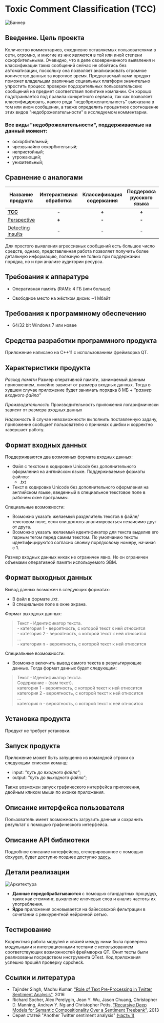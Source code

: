 # Toxic Comment Classification (TCC)

![Баннер](https://github.com/grisha-feoktistov/Toxic-Comment-Classification/blob/master/banner0.png)

## Введение. Цель проекта

Количество комментариев, ежедневно оставляемых пользователями в сети, огромно, и многие из них являются в той или иной степени оскорбительными. Очевидно, что в деле своевременного выявления и классификации таких сообщений сейчас не обойтись без автоматизации, поскольку она позволяет анализировать огромное количество данных за короткое время. 
Предлагаемый нами продукт поможет владельцам различных социальных платформ значительно упростить процесс проверки подозрительных пользовательских сообщений на предмет соответствия политике компании. Он хорошо подстраивается под правила конкретного сервиса, так как позволяет классифицировать, какого рода "недоброжелательность" высказана в том или ином сообщении, а также определить процентное соотношение этих видов "недоброжелательности" в исследуемом комментарии.

### Все виды "недоброжелательности", поддерживаемые на данный момент:
  * оскорбительный;
  * чрезвычайно оскорбительный;
  * непристойный;
  * угрожающий;
  * унизительный;

## Сравнение с аналогами

| Название продукта | Интерактивная обработка | Классификация содержания | Поддержка русского языка | GUI | Открытый исходный код | 
|-------------------|:---:|:---:|:---:|:---:|:---:|
|[**TCC**](https://github.com/grisha-feoktistov/Toxic-Comment-Classification) | **-** | **+** | **+** | **+** | **+** |
|[Perspective](http://www.perspectiveapi.com/#/) | **+** | **-** | **-** | **+** | **-** | 
|[Detecting insults](https://github.com/tuzzeg/detect_insults)| **-** | **-** | **-** | **-** | **+** |





Для простого выявления агрессивных сообщений есть большое число средств, однако, представленная работа позволяет получить более детальную информацию, полезную не только при поддержании порядка, но и при анализе аудитории ресурса.


## Требования к аппаратуре

* Оперативная память (RAM): 4 ГБ (или больше)

* Свободное место на жёстком диске: ~1 Мбайт


## Требования к программному обеспечению

* 64/32 bit Windows 7 или новее

## Средства разработки программного продукта

Приложение написано на C++11 с использованием фреймворка QT.


## Характеристики продукта

*Расход памяти*
Размер оперативной памяти, занимаемый данным приложением, линейно зависит от размера входных данных. Тогда в худшем случае приложение будет занимать порядка 8 МБ + *"размер входного файла"*

*Производительность*
Производительность приложения логарифмически зависит от размера входных данных

*Надежность*
В случае невозможности выполнить поставленную задачу, приложение сообщает пользователю о причинах ошибки и корректно завершает работу.

## Формат входных данных

Поддерживаются два возможных формата входных данных:
  * Файл с текстом в кодировке Unicode без дополнительного оформления на английском языке. Поддерживаемые форматы файлов:
    - .txt
  * Текст в кодировке Unicode без дополнительного оформления на английском языке, введенный в специальное текстовое поле в рабочем окне программы.

Специальные возможности:
  * Возможно указать желаемый разделитель текстов в файле/текстовом поле, если они должны анализироваться незаисимо друг от друга.
  * Возможно указать желаемый идентификатор для текста выделив его парным тегом **<title> ... </title>** перед самим текстом. По умолчанию тексты идентифицируются согласно своему порядковому номеру, начиная с 1.
  
Размер входных данных никак не ограничен явно. Но он ограничен объемами оперативной памяти используемого ЭВМ.

## Формат выходных данных

Вывод данных возможен в следующих форматах: 
  * В файл в формате *.txt*.
  * В специальное поле в окне экрана.

Формат выходных данных:
  >Текст - Идентификатор текста.  
     - категория 1 - вероятность, с которой текст к ней относится  
     - категория 2 - вероятность, с которой текст к ней относится  
       ...  
     - категория n - вероятность, с которой текст к ней относится  
     
Специальные возможности:
  * Возможно включить вывод самого текста в результирующие данные. Тогда формат данных будет следующим:
  >Текст - Идентификатор текста.  
   Содержание - (сам текст).  
     категория 1 - вероятность, с которой текст к ней относится  
     категория 2 - вероятность, с которой текст к ней относится  
      ...  
     категория n - вероятность, с которой текст к ней относится  

## Установка продукта

Продукт не требует установки.


## Запуск продукта

Приложение может быть запущенно из командной строки со следующим списком команд:
* input: *"путь до входного файла"*;
* output: *"путь до выходного файла"*;

Также возможен запуск графического интерфейса приложения, двойным кликом мыши по иконке приложения.

## Описание интерфейса пользователя

Пользователь имеет возможность загрузить данные и сохранить результат с помощью графического интерфейса.


## Описание API библиотеки

Подробное описание интерфейсов, сгенерированное с помощью doxygen, будет доступно позднее доступно [здесь](ссылка).


## Детали реализации

![Архитектура](https://github.com/grisha-feoktistov/Toxic-Comment-Classification/blob/master/AppArchitecture.png)

  * **Данные передобрабатываются** с помощью стандартных процедур, таких как стемминг, выявление ключевых слов и анализ частоты их употребления.
  * **Ядро** приложения основывается на байесовской фильтрации в сочетании с реккурентной нейронной сетью.


## Тестирование

Корректная работа модулей и связей между ними была проверена модульными и интеграционными тестами с использованием соответствующих возможностей фреймворка QT. Юнит тесты были реализованы посредством инструмента QTest.
Код приложения успешно прошёл проверку cppcheck.

## Ссылки и литература
* Tajinder Singh, Madhu Kumar, ["Role of Text Pre-Processing in Twitter Sentiment Analysis"](https://www.sciencedirect.com/science/article/pii/S1877050916311607), 2016
* Richard Socher, Alex Perelygin, Jean Y. Wu, Jason Chuang, Christopher D. Manning, Andrew Y. Ng and Christopher Potts, ["Recursive Deep Models for Semantic Compositionality Over a Sentiment Treebank"](https://nlp.stanford.edu/~socherr/EMNLP2013_RNTN.pdf), 2013
* Серия статей "Another Twitter sentiment analysis" [(часть 1)](https://towardsdatascience.com/another-twitter-sentiment-analysis-bb5b01ebad90)

